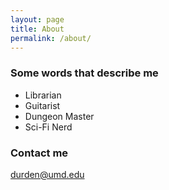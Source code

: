 ```yaml
---
layout: page
title: About
permalink: /about/
---
```


### Some words that describe me

* Librarian
* Guitarist
* Dungeon Master
* Sci-Fi Nerd

### Contact me

[durden@umd.edu](mailto:durden@umd.edu)
